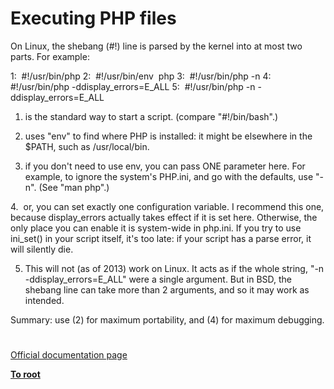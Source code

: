 # Executing PHP files





On Linux, the shebang (#!) line is parsed by the kernel into at most two parts. 
For example:

1:&#xA0; #!/usr/bin/php
2:&#xA0; #!/usr/bin/env&#xA0; php
3:&#xA0; #!/usr/bin/php -n
4:&#xA0; #!/usr/bin/php -ddisplay_errors=E_ALL
5:&#xA0; #!/usr/bin/php -n -ddisplay_errors=E_ALL

1. is the standard way to start a script. (compare &quot;#!/bin/bash&quot;.)

2. uses &quot;env&quot; to find where PHP is installed: it might be elsewhere in the $PATH, such as /usr/local/bin.

3. if you don&apos;t need to use env, you can pass ONE parameter here. For example, to ignore the system&apos;s PHP.ini, and go with the defaults, use &quot;-n&quot;. (See &quot;man php&quot;.)

4.&#xA0; or, you can set exactly one configuration variable. I recommend this one, because display_errors actually takes effect if it is set here. Otherwise, the only place you can enable it is system-wide in php.ini. If you try to use ini_set() in your script itself, it&apos;s too late: if your script has a parse error, it will silently die. 

5. This will not (as of 2013) work on Linux. It acts as if the whole string, &quot;-n -ddisplay_errors=E_ALL&quot; were a single argument. But in BSD, the shebang line can take more than 2 arguments, and so it may work as intended.

Summary: use (2) for maximum portability, and (4) for maximum debugging.

  

#

[Official documentation page](https://www.php.net/manual/en/features.commandline.usage.php)

**[To root](/README.md)**